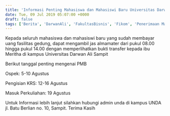 ```yaml
---
title: 'Informasi Penting Mahasiswa dan Mahasiswi Baru Universitas Darwan Ali'
date: Tue, 09 Jul 2019 05:07:00 +0000
draft: false
tags: ['Berita', 'DarwanAli', 'FakultasBisnis', 'Fikom', 'Penerimaan Mahasiswa Baru', 'PMB2019', 'UNDA', 'University']
---
```


Kepada seluruh mahasiswa dan mahasiswi baru yang sudah membayar uang fasilitas gedung, dapat mengambil jas almamater dari pukul 08.00 hingga pukul 14.00 dengan memperlihatkan bukti transfer kepada ibu Meritha di kampus Universitas Darwan Ali Sampit

Berikut tanggal penting mengenai PMB

Ospek: 5-10 Agustus

Pengisian KRS: 12-16 Agustus

Masuk Perkuliahan: 19 Agustus

Untuk Informasi lebih lanjut silahkan hubungi admin unda di kampus UNDA jl. Batu Berlian no. 10, Sampit. Terima Kasih